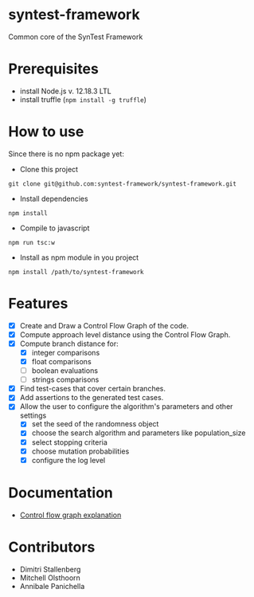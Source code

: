 # syntest-framework
Common core of the SynTest Framework

# Prerequisites
* install Node.js v. 12.18.3 LTL
* install truffle (`npm install -g truffle`)

# How to use
Since there is no npm package yet:
* Clone this project

`git clone git@github.com:syntest-framework/syntest-framework.git`

* Install dependencies

`npm install`
* Compile to javascript

`npm run tsc:w`
* Install as npm module in you project

`npm install /path/to/syntest-framework`

# Features
- [x] Create and Draw a Control Flow Graph of the code.
- [x] Compute approach level distance using the Control Flow Graph.
- [x] Compute branch distance for:
	- [x] integer comparisons
	- [x] float comparisons
	- [ ] boolean evaluations
	- [ ] strings comparisons
- [x] Find test-cases that cover certain branches.
- [x] Add assertions to the generated test cases.
- [x] Allow the user to configure the algorithm's parameters and other settings
	- [x] set the seed of the randomness object
	- [x] choose the search algorithm and parameters like population_size
	- [x] select stopping criteria
	- [x] choose mutation probabilities
	- [x] configure the log level
	
# Documentation

* [Control flow graph explanation](docs/ControlFlowGraph.md)


# Contributors

- Dimitri Stallenberg
- Mitchell Olsthoorn
- Annibale Panichella
